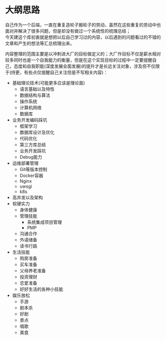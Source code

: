 # 大纲思路
自己作为一个后端，一直在重复造轮子搬轮子的劳动，虽然在这些重复的劳动中也面对并解决了很多问题，但是却没有做过一个系统性的梳理总结；  
今天建这个库初衷就是想把以后自己学习过的内容，以后遇到的问题看过的不错的文章和产生的想法等汇总梳理出来。

内容整理的范围主要是以冲刺进大厂的目标做定义的；大厂作目标不仅是薪水相对较多同时也是一个自我能力的衡量，但是在这个实现目标的过程中一定要提醒自己，态度和自我职能(深度发展全面发展)的提升才是长远关注对象，涉及但不仅限于(持更，有些点仅提醒自己关注但是不写相关内容)：
- 基础理论技术(可能更多应该是理论面)
  - 语言基础以及特性
  - 数据结构与算法
  - 操作系统
  - 计算机网络
  - 数据库
- 业务开发编码踩坑
  - 框架学习
  - 数据库设计及优化
  - 代码优化
  - 第三方库总结
  - 业务开发踩坑
  - Debug能力
- 运维部署管理
  - Git等版本控制
  - Docker容器
  - Nginx
  - uwsgi
  - k8s
- 高并发以及架构
- 软硬实力
  - 身体健康
  - 管理技能
    - 系统集成项目管理
    - PMP
  - 沟通合作
  - 外语储备
  - 读书行路
- 生活技能
  - 购房准备
  - 买车准备
  - 父母养老准备
  - 投资理财
  - 恋爱准备
  - 好好生活的各种小技能
- 娱乐放松
  - 手游
  - 剧本杀
  - 好剧
  - 景点
  - 唱歌
  - 美食
  
  